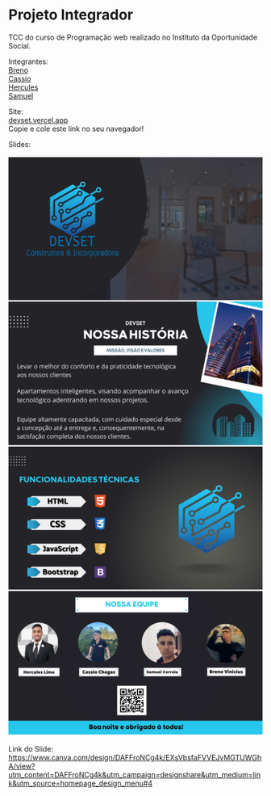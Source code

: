 # Projeto Integrador

TCC do curso de Programação web realizado no Instituto da Oportunidade Social.

Integrantes:<br> 
<a href="https://github.com/brenuvs">Breno</a><br>
<a href="https://github.com/CassiooDEV">Cassio</a><br>
<a href="https://github.com/Herculeslbs">Hercules</a><br>
<a href="https://github.com/samupapati">Samuel</a><br>

Site:<br>
<a href="devset.vercel.app">devset.vercel.app</a>
<br>Copie e cole este link no seu navegador!

Slides:<br>
<br>
<img src="https://github.com/samupapati/Dev_Web_IOS_Projeto_Integrador/blob/main/slides/Slide%201.jpg"/>
<img src="https://github.com/samupapati/Dev_Web_IOS_Projeto_Integrador/blob/main/slides/Slide%202.jpg"/>
<img src="https://github.com/samupapati/Dev_Web_IOS_Projeto_Integrador/blob/main/slides/Slide%203.jpg"/>
<img src="https://github.com/samupapati/Dev_Web_IOS_Projeto_Integrador/blob/main/slides/Slide%204.jpg"/>
<br><br>
Link do Slide:
<br>
https://www.canva.com/design/DAFFroNCg4k/EXsVbsfaFVVEJvMGTUWGhA/view?utm_content=DAFFroNCg4k&utm_campaign=designshare&utm_medium=link&utm_source=homepage_design_menu#4
